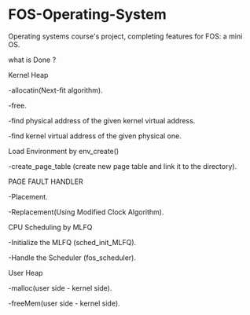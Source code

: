 # FOS-Operating-System
Operating systems course's project, completing features for FOS: a mini OS.

what is Done ?

Kernel Heap

-allocatin(Next-fit algorithm).

-free.

-find physical address of the given kernel virtual address.

-find kernel virtual address of the given physical one.

Load Environment by env_create()

-create_page_table (create new page table and link it to the directory).

PAGE FAULT HANDLER

-Placement.

-Replacement(Using Modified Clock Algorithm).

CPU Scheduling by MLFQ

-Initialize the MLFQ (sched_init_MLFQ).

-Handle the Scheduler (fos_scheduler).

User Heap

-malloc(user side - kernel side).

-freeMem(user side - kernel side).
